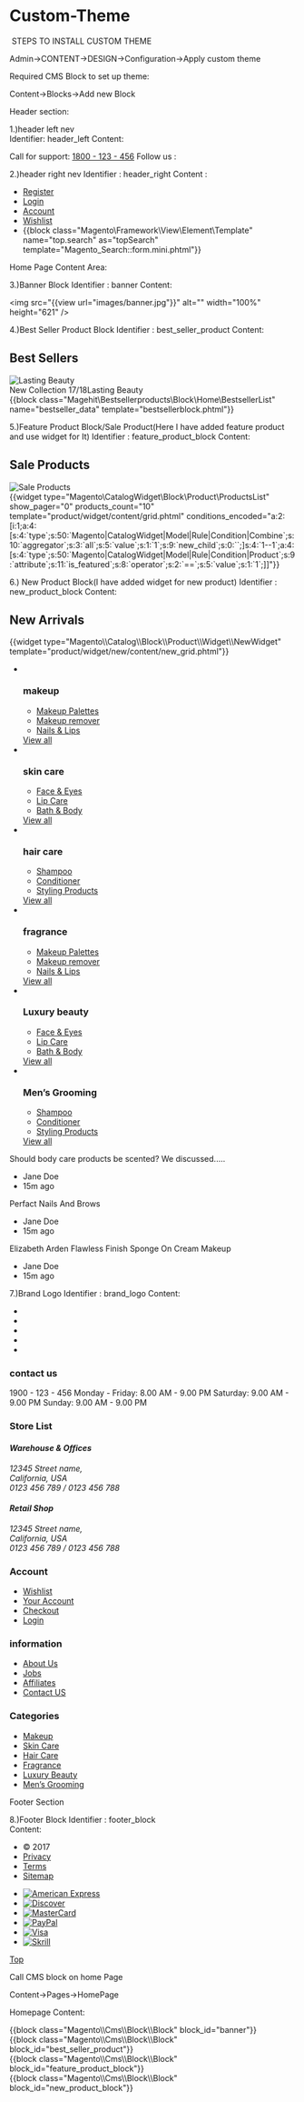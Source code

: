 # Custom-Theme
﻿
STEPS TO INSTALL CUSTOM THEME

Admin->CONTENT->DESIGN->Configuration->Apply custom theme

Required CMS Block to set up theme:

Content->Blocks->Add new Block

Header section:

1.)header left nev		
	 Identifier: header_left
	 Content:
<div class="supportandfollow cf">
	<span class="call-for-support">
		Call for support: 
		<a class="callto" href="tel:1800123456">1800 - 123 - 456</a>
	</span> 
	<span class="follow-us">
		Follow us : 
		<a href="#"><i class="fa fa-twitter"></i></a>
		<a href="#"><i class="fa fa-facebook"></i></a>
		<a href="#"><i class="fa fa-youtube-play"></i></a> 
		<a href="#"><i class="fa fa-google"></i></a> 
	</span>
</div>

2.)header right nev
	Identifier : header_right
	Content :
<div class="toplinks-baar">
<ul class="toplinks cf">
<li><a title="Register" href="{{store url="customer/account/create/"}}">Register</a></li>
<li><a title="Login" href="{{store url="customer/account/login/"}}">Login</a></li>
<li><a title="Account" href="{{store url="customer/account/"}}">Account</a></li>
<li><a title="Wishlist" href="{{store url="wishlist"}}">Wishlist</a></li>
<li class="searchblok">{{block class="Magento\Framework\View\Element\Template" name="top.search" as="topSearch" template="Magento_Search::form.mini.phtml"}}</li>
</ul>
</div>


Home Page Content Area:

3.)Banner Block
	Identifier : banner
	Content:
		<p><img src="{{view url="images/banner.jpg"}}" alt="" width="100%" height="621" /></p>
	
4.)Best Seller Product Block
	Identifier : best_seller_product
	Content:
<div class="container">
<h2><span>Best Sellers</span></h2>
<div class="cf">
<div class="lasting-beauty"><img src="{{view url="images/lasting-beauty.jpg"}}" alt="Lasting Beauty" />
<div class="lasting-beauty-title"><span>New Collection 17/18</span>Lasting Beauty</div>
</div>
<div class="bestsaller-product">{{block class="Magehit\Bestsellerproducts\Block\Home\BestsellerList" name="bestseller_data" template="bestsellerblock.phtml"}}</div>
</div>
</div>

5.)Feature Product Block/Sale Product(Here I have added feature product and use widget for It)
	Identifier : feature_product_block
	Content:
<div class="container">
<h2><span>Sale Products</span></h2>
<div class="cf">
<div class="lasting-beauty"><img src="{{view url="images/sale-products.jpg"}}" alt="Sale Products" /></div>
<div class="bestsaller-product">{{widget type="Magento\CatalogWidget\Block\Product\ProductsList" show_pager="0" products_count="10" template="product/widget/content/grid.phtml" conditions_encoded="a:2:[i:1;a:4:[s:4:`type`;s:50:`Magento|CatalogWidget|Model|Rule|Condition|Combine`;s:10:`aggregator`;s:3:`all`;s:5:`value`;s:1:`1`;s:9:`new_child`;s:0:``;]s:4:`1--1`;a:4:[s:4:`type`;s:50:`Magento|CatalogWidget|Model|Rule|Condition|Product`;s:9:`attribute`;s:11:`is_featured`;s:8:`operator`;s:2:`==`;s:5:`value`;s:1:`1`;]]"}}</div>
</div>
</div>

6.) New Product Block(I have added widget for new product)
	Identifier : new_product_block
	Content: 
<div class="container">
<h2><span>New Arrivals</span></h2>
{{widget type="Magento\\Catalog\\Block\\Product\\Widget\\NewWidget" template="product/widget/new/content/new_grid.phtml"}}
<div class="cf">
<div class="bestsaller-product">
<div class="cf">
<div class="offerimg offerimgleft"><span><img src="{{view url="images/off-on-powder-mackup.jpg"}}" alt="" /></span></div>
<div class="offerimg offerimgright"><span><img src="{{view url="images/sale-bloger.jpg"}}" alt="" /></span></div>
</div>
<ul class="makeup cf">
<li>
<div class="imgmain"><img src="{{view url="images/makeup.jpg"}}" alt="" /></div>
<div class="makeup-detail">
<h3>makeup</h3>
<ul class="description cf">
<li><a title="Makeup Palettes " href="#">Makeup Palettes </a></li>
<li><a title="Makeup remover" href="#">Makeup remover</a></li>
<li><a title="Nails &amp; Lips" href="#">Nails &amp; Lips</a></li>
</ul>
<a class="view-all" title="View all" href="#">View all <i class="fa fa-caret-right"></i> </a></div>
</li>
<li>
<div class="imgmain"><img src="{{view url="images/skin-care.jpg"}}" alt="" /></div>
<div class="makeup-detail">
<h3>skin care</h3>
<ul class="description cf">
<li><a title="Face &amp; Eyes" href="#">Face &amp; Eyes</a></li>
<li><a title="Lip Care" href="#">Lip Care</a></li>
<li><a title="Bath &amp; Body" href="#">Bath &amp; Body</a></li>
</ul>
<a class="view-all" title="View all" href="#">View all <i class="fa fa-caret-right"></i> </a></div>
</li>
<li>
<div class="imgmain"><img src="{{view url="images/hair-care.jpg"}}" alt="" /></div>
<div class="makeup-detail">
<h3>hair care</h3>
<ul class="description cf">
<li><a title="Shampoo" href="#">Shampoo</a></li>
<li><a title="Conditioner" href="#">Conditioner</a></li>
<li><a title="Styling Products" href="#">Styling Products</a></li>
</ul>
<a class="view-all" title="View all" href="#">View all <i class="fa fa-caret-right"></i> </a></div>
</li>
<li>
<div class="imgmain"><img src="{{view url="images/fragrance.jpg"}}" alt="" /></div>
<div class="makeup-detail">
<h3>fragrance</h3>
<ul class="description cf">
<li><a title="Makeup Palettes " href="#">Makeup Palettes </a></li>
<li><a title="Makeup remover" href="#">Makeup remover</a></li>
<li><a title="Nails &amp; Lips" href="#">Nails &amp; Lips</a></li>
</ul>
<a class="view-all" title="View all" href="#">View all <i class="fa fa-caret-right"></i> </a></div>
</li>
<li>
<div class="imgmain"><img src="{{view url="images/luxury-beauty.jpg"}}" alt="" /></div>
<div class="makeup-detail">
<h3>Luxury beauty</h3>
<ul class="description cf">
<li><a title="Face &amp; Eyes" href="#">Face &amp; Eyes</a></li>
<li><a title="Lip Care" href="#">Lip Care</a></li>
<li><a title="Bath &amp; Body" href="#">Bath &amp; Body</a></li>
</ul>
<a class="view-all" title="View all" href="#">View all <i class="fa fa-caret-right"></i> </a></div>
</li>
<li>
<div class="imgmain"><img src="{{view url="images/men-grooming.jpg"}}" alt="" /></div>
<div class="makeup-detail">
<h3>Men&rsquo;s Grooming</h3>
<ul class="description cf">
<li><a title="Shampoo" href="#">Shampoo</a></li>
<li><a title="Conditioner" href="#">Conditioner</a></li>
<li><a title="Styling Products" href="#">Styling Products</a></li>
</ul>
<a class="view-all" title="View all" href="#">View all <i class="fa fa-caret-right"></i> </a></div>
</li>
</ul>
<div class="productbig-review cf">
<div class="productbig-img">
<div class="productbig-img-main"><img src="{{view url="images/should-body-care-products-be-scented.jpg"}}" alt="" />
<div class="product-detail"><span class="title">Should body care products be scented? We discussed.....</span>
<ul class="userandtime">
<li><i class="fa fa-user-o"></i> Jane Doe</li>
<li><i class="fa fa-clock-o"></i> 15m ago</li>
</ul>
</div>
</div>
</div>
<div class="productbig-img">
<div class="productbig-img-main"><img src="{{view url="images/perfact-nails-and-brows.jpg"}}" alt="" />
<div class="product-detail"><span class="title">Perfact Nails And Brows</span>
<ul class="userandtime">
<li><i class="fa fa-user-o"></i> Jane Doe</li>
<li><i class="fa fa-clock-o"></i> 15m ago</li>
</ul>
</div>
</div>
</div>
<div class="productbig-img">
<div class="productbig-img-main"><img src="{{view url="images/elizabeth-arden.jpg"}}" alt="" />
<div class="product-detail"><span class="title">Elizabeth Arden Flawless Finish Sponge On Cream Makeup</span>
<ul class="userandtime">
<li><i class="fa fa-user-o"></i> Jane Doe</li>
<li><i class="fa fa-clock-o"></i> 15m ago</li>
</ul>
</div>
</div>
</div>
</div>
</div>
</div>
</div>

7.)Brand Logo
	Identifier : brand_logo
	Content: 
<div class="container brandlogos-row">
<ul class="brandlogos cf">
<li><a title="" href="#"><img src="{{view url="images/brand-logo1.jpg"}}" alt="" /></a></li>
<li><a title="" href="#"><img src="{{view url="images/brand-logo2.jpg"}}" alt="" /></a></li>
<li><a title="" href="#"><img src="{{view url="images/brand-logo3.jpg"}}" alt="" /></a></li>
<li><a title="" href="#"><img src="{{view url="images/brand-logo4.jpg"}}" alt="" /></a></li>
<li><a title="" href="#"><img src="{{view url="images/brand-logo5.jpg"}}" alt="" /></a></li>
</ul>
<div class="footerlink-address cf">
<div class="footer-colun">
<h3>contact us</h3>
<span class="contact-no">1900 - 123 - 456</span> <span class="openingday">Monday - Friday: 8.00 AM - 9.00 PM</span> <span class="openingday">Saturday: 9.00 AM - 9.00 PM</span> <span class="openingday">Sunday: 9.00 AM - 9.00 PM</span></div>
<div class="footer-colun">
<h3>Store List</h3>
<address>
<h4>Warehouse &amp; Offices</h4>
<span>12345 Street name,<br />California, USA<br />0123 456 789 / 0123 456 788</span>
<h4>Retail Shop</h4>
<span>12345 Street name,<br />California, USA<br />0123 456 789 / 0123 456 788</span></address></div>
<div class="footer-colun">
<h3>Account</h3>
<ul class="footerlinks">
<li><a title="Wishlist" href="{{store url="wishlist"}}">Wishlist</a></li>
<li><a title="Your Account" href="#">Your Account</a></li>
<li><a title="Checkout" href="#">Checkout</a></li>
<li><a title="Login" href="{{store url="customer/account/login/"}}">Login</a></li>
</ul>
</div>
<div class="footer-colun">
<h3>information</h3>
<ul class="footerlinks">
<li><a title="About Us" href="{{store url="about-us"}}">About Us</a></li>
<li><a title="Jobs" href="#">Jobs</a></li>
<li><a title="Affiliates" href="#">Affiliates</a></li>
<li><a title="Contact US" href="{{store url="contact"}}">Contact US</a></li>
</ul>
</div>
<div class="footer-colun">
<h3>Categories</h3>
<ul class="footerlinks">
<li><a title="Makeup" href="#">Makeup</a></li>
<li><a title="Skin Care" href="#">Skin Care</a></li>
<li><a title="Hair Care" href="#">Hair Care</a></li>
<li><a title="Fragrance" href="#">Fragrance</a></li>
<li><a title="Luxury Beauty" href="#">Luxury Beauty</a></li>
<li><a title="Men&rsquo;s Grooming" href="#">Men&rsquo;s Grooming</a></li>
</ul>
</div>
</div>
</div>


Footer Section

8.)Footer Block
	Identifier : footer_block	
	Content:
<footer>
<div class="container">
<ul class="footermenu">
<li>&copy; 2017</li>
<li><a title="Privacy" href="{{store url="about-us"}}">Privacy</a></li>
<li><a title="Terms" href="#">Terms</a></li>
<li><a title="Sitemap" href="#">Sitemap</a></li>
</ul>
<ul class="cards">
<li><a title="American Express" href="#"><img src="{{view url="images/american-express-card.jpg"}}" alt="American Express" /></a></li>
<li><a title="Discover" href="#"><img src="{{view url="images/discover-card.jpg"}}" alt="Discover" /></a></li>
<li><a title="MasterCard" href="#"><img src="{{view url="images/master-card.jpg"}}" alt="MasterCard" /></a></li>
<li><a title="PayPal" href="#"><img src="{{view url="images/paypal-card.jpg"}}" alt="PayPal" /></a></li>
<li><a title="Visa" href="#"><img src="{{view url="images/visa-card.jpg"}}" alt="Visa" /></a></li>
<li><a title="Skrill" href="#"><img src="{{view url="images/skrill-card.jpg"}}" alt="Skrill" /></a></li>
</ul>
<a class="move-top" title="top" href="#">Top</a></div>
</footer> 



Call CMS block on home Page

Content->Pages->HomePage

Homepage Content:

<div class="banner">{{block class="Magento\\Cms\\Block\\Block" block_id="banner"}}</div>
<div class="full-row border-bottom top-bottom-space">{{block class="Magento\\Cms\\Block\\Block" block_id="best_seller_product"}}</div>
<div class="full-row border-bottom top-bottom-space sale-products">{{block class="Magento\\Cms\\Block\\Block" block_id="feature_product_block"}}</div>
<div class="full-row border-bottom top-bottom-space sale-products new-arrivals-main">{{block class="Magento\\Cms\\Block\\Block" block_id="new_product_block"}}</div>
